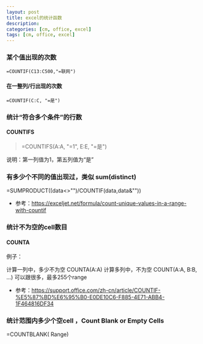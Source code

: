 ```yaml
---
layout: post
title: excel的统计函数
description: 
categories: [cm, office, excel]
tags: [cm, office, excel]
---
```



### 某个值出现的次数

```
=COUNTIF(C13:C500,"=联网")
```

#### 在一整列/行出现的次数

```
=COUNTIF(C:C, "=是")
```


### 统计“符合多个条件”的行数

#### COUNTIFS

> =COUNTIFS(A:A, "=1", E:E, "=是")

说明：第一列值为1，第五列值为“是”


### 有多少个不同的值出现过，类似 sum(distinct)

=SUMPRODUCT((data<>"")/COUNTIF(data,data&""))

* 参考：<https://exceljet.net/formula/count-unique-values-in-a-range-with-countif>



### 统计不为空的cell数目

#### COUNTA

例子：

计算一列中，多少不为空    COUNTA(A:A)
计算多列中，不为空   COUNT(A:A, B:B, ...) 可以跟很多，最多255个range

* 参考：<https://support.office.com/zh-cn/article/COUNTIF-%E5%87%BD%E6%95%B0-E0DE10C6-F885-4E71-ABB4-1F464816DF34>



### 统计范围内多少个空cell ，Count Blank or Empty Cells

=COUNTBLANK( Range)
